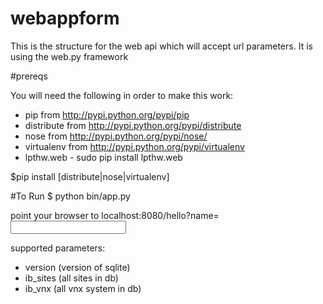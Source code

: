 # webappform
This is the structure for the web api which will accept url parameters.
It is using the web.py framework

#prereqs

You will need the following in order to make this work:
 - pip from http://pypi.python.org/pypi/pip
 - distribute from http://pypi.python.org/pypi/distribute
 - nose from http://pypi.python.org/pypi/nose/
 - virtualenv from http://pypi.python.org/pypi/virtualenv
 - lpthw.web - sudo pip install lpthw.web

$pip install [distribute|nose|virtualenv]

#To Run
$ python bin/app.py 

point your browser to localhost:8080/hello?name=<input parameters>

supported parameters:
 - version (version of sqlite)
 - ib_sites (all sites in db)
 - ib_vnx (all vnx system in db)
